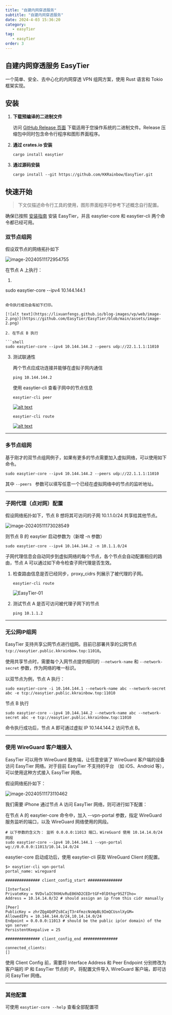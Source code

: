 ```yaml
---
title: "自建内网穿透服务"
subtitle: "自建内网穿透服务"
date: 2024-4-03 15:36:20
category:
   - easyTier
tag:
   - easyTier
order: 3
---
```

## 自建内网穿透服务 EasyTier

一个简单、安全、去中心化的内网穿透 VPN 组网方案，使用 Rust 语言和 Tokio 框架实现。

## 安装

1. **下载预编译的二进制文件**

   访问 [GitHub Release 页面](https://github.com/KKRainbow/EasyTier/releases) 下载适用于您操作系统的二进制文件。Release 压缩包中同时包含命令行程序和图形界面程序。

2. **通过 crates.io 安装**

   ```shell
   cargo install easytier
   ```

   

3. **通过源码安装**

   ```shell
   cargo install --git https://github.com/KKRainbow/EasyTier.git
   ```


## 快速开始



> 下文仅描述命令行工具的使用，图形界面程序可参考下述概念自行配置。

确保已按照 [安装指南](https://github.com/EasyTier/EasyTier/blob/main/README_CN.md#安装) 安装 EasyTier，并且 easytier-core 和 easytier-cli 两个命令都已经可用。

### 双节点组网

假设双节点的网络拓扑如下

![image-20240511172954755](https://lixuanfengs.github.io/blog-images/vp/web/image-20240511172954755.png)

在节点 A 上执行：

1. ```shell
sudo easytier-core --ipv4 10.144.144.1
   ```
   
   命令执行成功会有如下打印。

   [![alt text](https://lixuanfengs.github.io/blog-images/vp/web/image-2.png)](https://github.com/EasyTier/EasyTier/blob/main/assets/image-2.png)

2. 在节点 B 执行

   ```shell
   sudo easytier-core --ipv4 10.144.144.2 --peers udp://22.1.1.1:11010
   ```

   

3. 测试联通性

   两个节点应成功连接并能够在虚拟子网内通信

   ```shell
   ping 10.144.144.2
   ```

   

   使用 easytier-cli 查看子网中的节点信息

   ```shell
   easytier-cli peer
   ```

   

   [![alt text](https://lixuanfengs.github.io/blog-images/vp/web/image.png)](https://github.com/EasyTier/EasyTier/blob/main/assets/image.png)

   ```shell
   easytier-cli route
   ```

   

   [![alt text](https://lixuanfengs.github.io/blog-images/vp/web/image-1.png)](https://github.com/EasyTier/EasyTier/blob/main/assets/image-1.png)

------

### 多节点组网



基于刚才的双节点组网例子，如果有更多的节点需要加入虚拟网络，可以使用如下命令。

```shell
sudo easytier-core --ipv4 10.144.144.2 --peers udp://22.1.1.1:11010
```



其中 `--peers ` 参数可以填写任意一个已经在虚拟网络中的节点的监听地址。

------

### 子网代理（点对网）配置



假设网络拓扑如下，节点 B 想将其可访问的子网 10.1.1.0/24 共享给其他节点。

![image-20240511173028549](https://lixuanfengs.github.io/blog-images/vp/web/image-20240511173028549.png)

则节点 B 的 easytier 启动参数为（新增 -n 参数）

```shell
sudo easytier-core --ipv4 10.144.144.2 -n 10.1.1.0/24
```



子网代理信息会自动同步到虚拟网络的每个节点，各个节点会自动配置相应的路由，节点 A 可以通过如下命令检查子网代理是否生效。

1. 检查路由信息是否已经同步，proxy_cidrs 列展示了被代理的子网。

   ```shell
   easytier-cli route
   ```

   

   ![EasyTier-01](https://lixuanfengs.github.io/blog-images/vp/web/EasyTier-01.png)

2. 测试节点 A 是否可访问被代理子网下的节点

   ```shell
   ping 10.1.1.2
   ```

   

------

### 无公网IP组网



EasyTier 支持共享公网节点进行组网。目前已部署共享的公网节点 `tcp://easytier.public.kkrainbow.top:11010`。

使用共享节点时，需要每个入网节点提供相同的 `--network-name` 和 `--network-secret` 参数，作为网络的唯一标识。

以双节点为例，节点 A 执行：

```shell
sudo easytier-core -i 10.144.144.1 --network-name abc --network-secret abc -e tcp://easytier.public.kkrainbow.top:11010
```



节点 B 执行

```shell
sudo easytier-core --ipv4 10.144.144.2 --network-name abc --network-secret abc -e tcp://easytier.public.kkrainbow.top:11010
```



命令执行成功后，节点 A 即可通过虚拟 IP 10.144.144.2 访问节点 B。

------

### 使用 WireGuard 客户端接入



EasyTier 可以用作 WireGuard 服务端，让任意安装了 WireGuard 客户端的设备访问 EasyTier 网络。对于目前 EasyTier 不支持的平台 （如 iOS、Android 等），可以使用这种方式接入 EasyTier 网络。

假设网络拓扑如下：

![image-20240511173110462](https://lixuanfengs.github.io/blog-images/vp/web/image-20240511173110462.png)

我们需要 iPhone 通过节点 A 访问 EasyTier 网络，则可进行如下配置：

在节点 A 的 easytier-core 命令中，加入 --vpn-portal 参数，指定 WireGuard 服务监听的端口，以及 WireGuard 网络使用的网段。

```shell
# 以下参数的含义为： 监听 0.0.0.0:11013 端口，WireGuard 使用 10.14.14.0/24 网段
sudo easytier-core --ipv4 10.144.144.1 --vpn-portal wg://0.0.0.0:11013/10.14.14.0/24
```



easytier-core 启动成功后，使用 easytier-cli 获取 WireGuard Client 的配置。

```shell
$> easytier-cli vpn-portal
portal_name: wireguard

############### client_config_start ###############

[Interface]
PrivateKey = 9VDvlaIC9XHUvRuE06hD2CEDrtGF+0lDthgr9SZfIho=
Address = 10.14.14.0/32 # should assign an ip from this cidr manually

[Peer]
PublicKey = zhrZQg4QdPZs8CajT3r4fmzcNsWpBL9ImQCUsnlXyGM=
AllowedIPs = 10.144.144.0/24,10.14.14.0/24
Endpoint = 0.0.0.0:11013 # should be the public ip(or domain) of the vpn server
PersistentKeepalive = 25

############### client_config_end ###############

connected_clients:
[]
```



使用 Client Config 前，需要将 Interface Address 和 Peer Endpoint 分别修改为客户端的 IP 和 EasyTier 节点的 IP。将配置文件导入 WireGuard 客户端，即可访问 EasyTier 网络。

------

### 其他配置

可使用 `easytier-core --help` 查看全部配置项